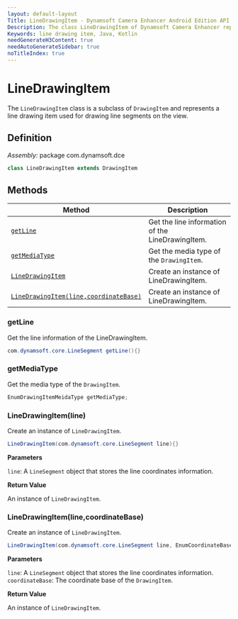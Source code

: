 ```yaml
---
layout: default-layout
Title: LineDrawingItem - Dynamsoft Camera Enhancer Android Edition API Reference
Description: The class LineDrawingItem of Dynamsoft Camera Enhancer represents a line drawing item used for drawing line segments on the view.
Keywords: line drawing item, Java, Kotlin
needGenerateH3Content: true
needAutoGenerateSidebar: true
noTitleIndex: true
---
```


# LineDrawingItem

The `LineDrawingItem` class is a subclass of `DrawingItem` and represents a line drawing item used for drawing line segments on the view.

## Definition

*Assembly:* package com.dynamsoft.dce

```java
class LineDrawingItem extends DrawingItem
```

## Methods

| Method | Description |
|------- |-------------|
| [`getLine`](#getline) | Get the line information of the LineDrawingItem. |
| [`getMediaType`](#getmediatype) | Get the media type of the `DrawingItem`. |
| [`LineDrawingItem`](#linedrawingitemline) | Create an instance of LineDrawingItem. |
| [`LineDrawingItem(line,coordinateBase)`](#linedrawingitemlinecoordinatebase) | Create an instance of LineDrawingItem. |

### getLine

Get the line information of the LineDrawingItem.

```java
com.dynamsoft.core.LineSegment getLine(){}
```

### getMediaType

Get the media type of the `DrawingItem`.

```java
EnumDrawingItemMeidaType getMediaType;
```

### LineDrawingItem(line)

Create an instance of `LineDrawingItem`.

```java
LineDrawingItem(com.dynamsoft.core.LineSegment line){}
```

**Parameters**

`line`: A `LineSegment` object that stores the line coordinates information.

**Return Value**

An instance of `LineDrawingItem`.

### LineDrawingItem(line,coordinateBase)

Create an instance of `LineDrawingItem`.

```java
LineDrawingItem(com.dynamsoft.core.LineSegment line, EnumCoordinateBase coordinateBase){}
```

**Parameters**

`line`: A `LineSegment` object that stores the line coordinates information.  
`coordinateBase`: The coordinate base of the `DrawingItem`.

**Return Value**

An instance of `LineDrawingItem`.
